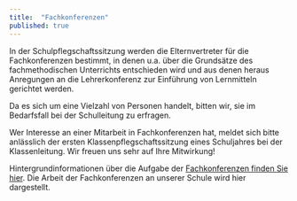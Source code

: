 ```yaml
---
title:  "Fachkonferenzen"
published: true
---
```


In der Schulpflegschaftssitzung werden die Elternvertreter f&uuml;r die Fachkonferenzen bestimmt, in denen u.a. &uuml;ber die Grunds&auml;tze des fachmethodischen Unterrichts entschieden wird und aus denen heraus Anregungen an die Lehrerkonferenz zur Einf&uuml;hrung von Lernmitteln gerichtet werden.

Da es sich um eine Vielzahl von Personen handelt, bitten wir, sie im Bedarfsfall bei der Schulleitung zu erfragen.

Wer Interesse an einer Mitarbeit in Fachkonferenzen hat, meldet sich bitte anl&auml;sslich der ersten Klassenpflegschaftssitzung eines Schuljahres bei der Klassenleitung. Wir freuen uns sehr auf Ihre Mitwirkung!

Hintergrundinformationen &uuml;ber die Aufgabe der [Fachkonferenzen finden Sie hier](http://www.le-rs-nw.de/cms/index.php?option=com_content&task=view&id=81&Itemid=26). Die Arbeit der Fachkonferenzen an unserer Schule wird hier dargestellt. 

